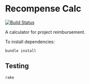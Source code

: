 # Recompense Calc
[![Build Status](https://travis-ci.org/deep-spaced/recompense-calc.svg?branch=master)](https://travis-ci.org/deep-spaced/recompense-calc)

A calculator for project reimbursement.

To install dependencies:

```
bundle install
```

## Testing

```
rake
```
